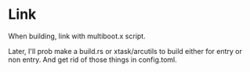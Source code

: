 # Link

When building, link with multiboot.x script.

Later, I'll prob make a build.rs or xtask/arcutils to build either for entry or non entry. And get rid of those things in config.toml.
